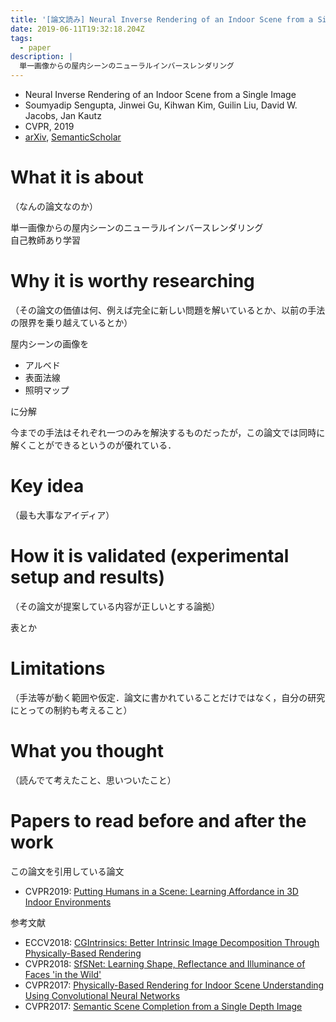 ```yaml
---
title: '[論文読み] Neural Inverse Rendering of an Indoor Scene from a Single Image'
date: 2019-06-11T19:32:18.204Z
tags:
  - paper
description: |
  単一画像からの屋内シーンのニューラルインバースレンダリング
---
```

* Neural Inverse Rendering of an Indoor Scene from a Single Image
* Soumyadip Sengupta, Jinwei Gu, Kihwan Kim, Guilin Liu, David W. Jacobs, Jan Kautz
* CVPR, 2019
* [arXiv](https://arxiv.org/abs/1901.02453v2), [SemanticScholar](https://www.semanticscholar.org/paper/Neural-Inverse-Rendering-of-an-Indoor-Scene-from-a-Sengupta-Gu/f78e5da29363342ebf04d011c4f756ed021a1a11)

# What it is about
 （なんの論文なのか）

単一画像からの屋内シーンのニューラルインバースレンダリング  
自己教師あり学習


# Why it is worthy researching
（その論文の価値は何、例えば完全に新しい問題を解いているとか、以前の手法の限界を乗り越えているとか）

屋内シーンの画像を
- アルベド
- 表面法線
- 照明マップ

に分解

今までの手法はそれぞれ一つのみを解決するものだったが，この論文では同時に解くことができるというのが優れている．






# Key idea
（最も大事なアイディア）



# How it is validated (experimental setup and results)
（その論文が提案している内容が正しいとする論拠）

表とか

# Limitations
（手法等が動く範囲や仮定．論文に書かれていることだけではなく，自分の研究にとっての制約も考えること）



# What you thought
（読んでて考えたこと、思いついたこと）



# Papers to read before and after the work
この論文を引用している論文
 - CVPR2019: [Putting Humans in a Scene: Learning Affordance in 3D Indoor Environments](https://arxiv.org/abs/1903.05690)

参考文献
 - ECCV2018: [CGIntrinsics: Better Intrinsic Image Decomposition Through Physically-Based Rendering](https://arxiv.org/abs/1808.08601)
 - CVPR2018: [SfSNet: Learning Shape, Reflectance and Illuminance of Faces 'in the Wild'](https://www.semanticscholar.org/paper/SfSNet%3A-Learning-Shape%2C-Reflectance-and-Illuminance-Sengupta-Kanazawa/074619ffc19894c13974321d4b31144acc212f91)
 - CVPR2017: [Physically-Based Rendering for Indoor Scene Understanding Using Convolutional Neural Networks](https://www.semanticscholar.org/paper/Physically-Based-Rendering-for-Indoor-Scene-Using-Zhang-Song/5b8d3a05d6f25158fff84bc4ef64fd12d92abc2f)
 - CVPR2017: [Semantic Scene Completion from a Single Depth Image](https://www.semanticscholar.org/paper/Semantic-Scene-Completion-from-a-Single-Depth-Image-Song-Yu/8a05db7a75c65ee61c3ca7a6e5401b946166290d)

